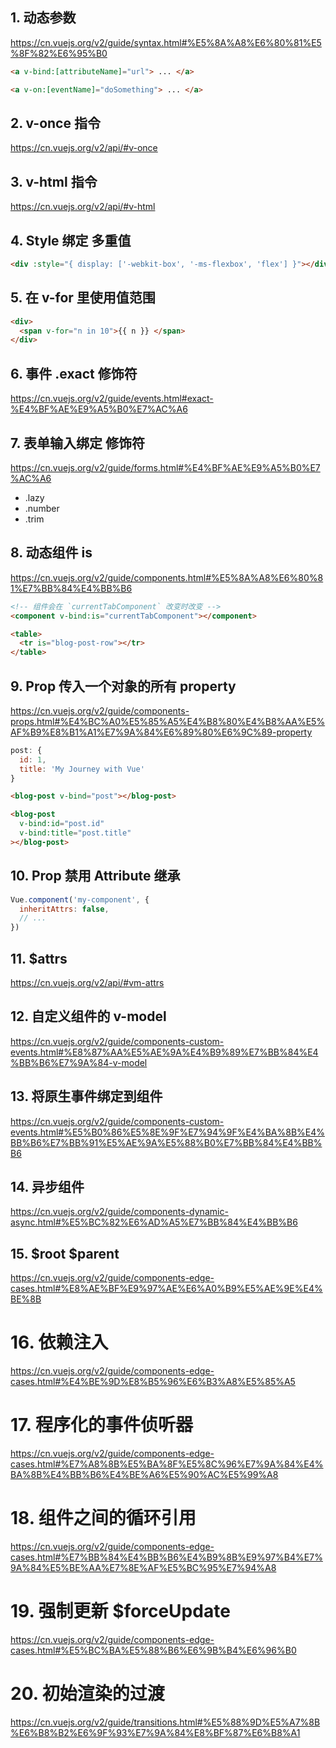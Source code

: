 ## 1. 动态参数

https://cn.vuejs.org/v2/guide/syntax.html#%E5%8A%A8%E6%80%81%E5%8F%82%E6%95%B0

```html
<a v-bind:[attributeName]="url"> ... </a>

<a v-on:[eventName]="doSomething"> ... </a>
```


## 2. v-once 指令

https://cn.vuejs.org/v2/api/#v-once


## 3. v-html 指令

https://cn.vuejs.org/v2/api/#v-html


## 4. Style 绑定 多重值

```html
<div :style="{ display: ['-webkit-box', '-ms-flexbox', 'flex'] }"></div>
```


## 5. 在 v-for 里使用值范围

```html
<div>
  <span v-for="n in 10">{{ n }} </span>
</div>
```


## 6. 事件 .exact 修饰符

https://cn.vuejs.org/v2/guide/events.html#exact-%E4%BF%AE%E9%A5%B0%E7%AC%A6


## 7. 表单输入绑定 修饰符

https://cn.vuejs.org/v2/guide/forms.html#%E4%BF%AE%E9%A5%B0%E7%AC%A6

- .lazy
- .number
- .trim


## 8. 动态组件 is

https://cn.vuejs.org/v2/guide/components.html#%E5%8A%A8%E6%80%81%E7%BB%84%E4%BB%B6

```html
<!-- 组件会在 `currentTabComponent` 改变时改变 -->
<component v-bind:is="currentTabComponent"></component>
```

```html
<table>
  <tr is="blog-post-row"></tr>
</table>
```


## 9. Prop 传入一个对象的所有 property

https://cn.vuejs.org/v2/guide/components-props.html#%E4%BC%A0%E5%85%A5%E4%B8%80%E4%B8%AA%E5%AF%B9%E8%B1%A1%E7%9A%84%E6%89%80%E6%9C%89-property

```js
post: {
  id: 1,
  title: 'My Journey with Vue'
}
```
```html
<blog-post v-bind="post"></blog-post>
```
```html
<blog-post
  v-bind:id="post.id"
  v-bind:title="post.title"
></blog-post>
```


## 10. Prop 禁用 Attribute 继承

```js
Vue.component('my-component', {
  inheritAttrs: false,
  // ...
})
```


## 11. $attrs

https://cn.vuejs.org/v2/api/#vm-attrs


## 12. 自定义组件的 v-model

https://cn.vuejs.org/v2/guide/components-custom-events.html#%E8%87%AA%E5%AE%9A%E4%B9%89%E7%BB%84%E4%BB%B6%E7%9A%84-v-model


## 13. 将原生事件绑定到组件

https://cn.vuejs.org/v2/guide/components-custom-events.html#%E5%B0%86%E5%8E%9F%E7%94%9F%E4%BA%8B%E4%BB%B6%E7%BB%91%E5%AE%9A%E5%88%B0%E7%BB%84%E4%BB%B6


## 14. 异步组件

https://cn.vuejs.org/v2/guide/components-dynamic-async.html#%E5%BC%82%E6%AD%A5%E7%BB%84%E4%BB%B6


## 15. $root  $parent

https://cn.vuejs.org/v2/guide/components-edge-cases.html#%E8%AE%BF%E9%97%AE%E6%A0%B9%E5%AE%9E%E4%BE%8B


# 16. 依赖注入

https://cn.vuejs.org/v2/guide/components-edge-cases.html#%E4%BE%9D%E8%B5%96%E6%B3%A8%E5%85%A5


# 17. 程序化的事件侦听器

https://cn.vuejs.org/v2/guide/components-edge-cases.html#%E7%A8%8B%E5%BA%8F%E5%8C%96%E7%9A%84%E4%BA%8B%E4%BB%B6%E4%BE%A6%E5%90%AC%E5%99%A8


# 18. 组件之间的循环引用

https://cn.vuejs.org/v2/guide/components-edge-cases.html#%E7%BB%84%E4%BB%B6%E4%B9%8B%E9%97%B4%E7%9A%84%E5%BE%AA%E7%8E%AF%E5%BC%95%E7%94%A8


# 19. 强制更新 $forceUpdate

https://cn.vuejs.org/v2/guide/components-edge-cases.html#%E5%BC%BA%E5%88%B6%E6%9B%B4%E6%96%B0


# 20. 初始渲染的过渡

https://cn.vuejs.org/v2/guide/transitions.html#%E5%88%9D%E5%A7%8B%E6%B8%B2%E6%9F%93%E7%9A%84%E8%BF%87%E6%B8%A1